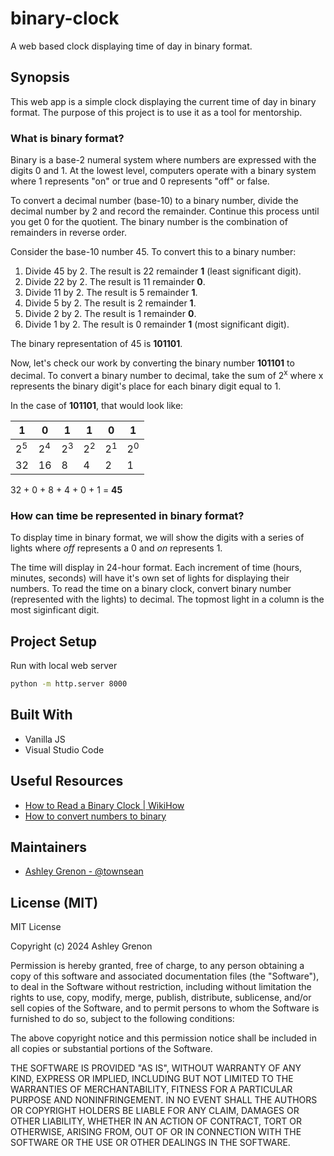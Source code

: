 # binary-clock
A web based clock displaying time of day in binary format.

## Synopsis

This web app is a simple clock displaying the current time of day in binary format. The purpose of this project is to use it as a tool for mentorship. 

### What is binary format?

Binary is a base-2 numeral system where numbers are expressed with the digits 0 and 1. At the lowest level, computers operate with a binary system where 1 represents "on" or true and 0 represents "off" or false. 

To convert a decimal number (base-10) to a binary number, divide the decimal number by 2 and record the remainder. Continue this process until you get 0 for the quotient. The binary number is the combination of remainders in reverse order.

Consider the base-10 number 45. To convert this to a binary number:

1. Divide 45 by 2. The result is 22 remainder **1** (least significant digit).
2. Divide 22 by 2. The result is 11 remainder **0**.
3. Divide 11 by 2. The result is 5 remainder **1**.
4. Divide 5 by 2. The result is 2 remainder **1**.
5. Divide 2 by 2. The result is 1 remainder **0**.
6. Divide 1 by 2. The result is 0 remainder **1** (most significant digit). 

The binary representation of 45 is **101101**. 

Now, let's check our work by converting the binary number **101101** to decimal. To convert a binary number to decimal, take the sum of 2<sup>x</sup> where x represents the binary digit's place for each binary digit equal to 1. 

In the case of **101101**, that would look like:

| 1 | 0  | 1 | 1 | 0 | 1 |
| ---- | ---- | ---- | ---- | ---- | ---- |
| 2<sup>5</sup> | 2<sup>4</sup> | 2<sup>3</sup> | 2<sup>2</sup> | 2<sup>1</sup> | 2<sup>0</sup> |
| 32 | 16 | 8 | 4 | 2 | 1 |

32 + 0 + 8 + 4 + 0 + 1 = **45**

### How can time be represented in binary format?

To display time in binary format, we will show the digits with a series of lights where *off* represents a 0 and *on* represents 1. 

The time will display in 24-hour format. Each increment of time (hours, minutes, seconds) will have it's own set of lights for displaying their numbers. To read the time on a binary clock, convert binary number (represented with the lights) to decimal. The topmost light in a column is the most siginficant digit. 

## Project Setup

Run with local web server

```bash
python -m http.server 8000
```

## Built With

* Vanilla JS
* Visual Studio Code

## Useful Resources

* [How to Read a Binary Clock | WikiHow](https://www.wikihow.com/Read-a-Binary-Clock)
* [How to convert numbers to binary](https://www.instructables.com/How-to-Convert-Numbers-to-Binary/)

## Maintainers

* [Ashley Grenon - @townsean](https://github.com/townsean)

## License (MIT)

MIT License

Copyright (c) 2024 Ashley Grenon

Permission is hereby granted, free of charge, to any person obtaining a copy
of this software and associated documentation files (the "Software"), to deal
in the Software without restriction, including without limitation the rights
to use, copy, modify, merge, publish, distribute, sublicense, and/or sell
copies of the Software, and to permit persons to whom the Software is
furnished to do so, subject to the following conditions:

The above copyright notice and this permission notice shall be included in all
copies or substantial portions of the Software.

THE SOFTWARE IS PROVIDED "AS IS", WITHOUT WARRANTY OF ANY KIND, EXPRESS OR
IMPLIED, INCLUDING BUT NOT LIMITED TO THE WARRANTIES OF MERCHANTABILITY,
FITNESS FOR A PARTICULAR PURPOSE AND NONINFRINGEMENT. IN NO EVENT SHALL THE
AUTHORS OR COPYRIGHT HOLDERS BE LIABLE FOR ANY CLAIM, DAMAGES OR OTHER
LIABILITY, WHETHER IN AN ACTION OF CONTRACT, TORT OR OTHERWISE, ARISING FROM,
OUT OF OR IN CONNECTION WITH THE SOFTWARE OR THE USE OR OTHER DEALINGS IN THE
SOFTWARE.